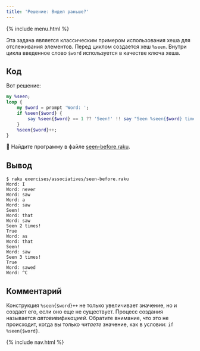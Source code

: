 ```yaml
---
title: 'Решение: Видел раньше?'
---
```


{% include menu.html %}

Эта задача является классическим примером использования хеша для отслеживания элементов. Перед циклом создается хеш `%seen`. Внутри цикла введенное слово `$word` используется в качестве ключа хеша.

## Код

Вот решение:

```raku
my %seen;
loop {
    my $word = prompt 'Word: ';
    if %seen{$word} {
        say %seen{$word} == 1 ?? 'Seen!' !! say "Seen %seen{$word} times!";
    }
    %seen{$word}++;
}
```

🦋 Найдите программу в файле [seen-before.raku](https://github.com/ash/raku-course/blob/master/exercises/associatives/seen-before.raku).

## Вывод

```console
$ raku exercises/associatives/seen-before.raku
Word: I
Word: never
Word: saw
Word: a
Word: saw
Seen!
Word: that
Word: saw
Seen 2 times!
True
Word: as
Word: that
Seen!
Word: saw
Seen 3 times!
True
Word: sawed
Word: ^C
```

## Комментарий

Конструкция `%seen{$word}++` не только увеличивает значение, но и создает его, если оно еще не существует. Процесс создания называется _автовивификацией_. Обратите внимание, что это не происходит, когда вы только _читаете_ значение, как в условии: `if %seen{$word}`.

{% include nav.html %}